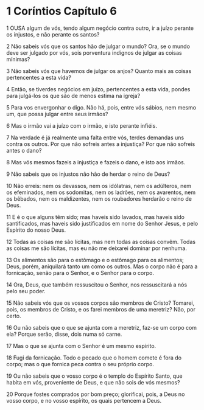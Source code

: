 # 1 Coríntios Capítulo 6

1	OUSA algum de vós, tendo algum negócio contra outro, ir a juízo perante os injustos, e não perante os santos?

2	Não sabeis vós que os santos hão de julgar o mundo? Ora, se o mundo deve ser julgado por vós, sois porventura indignos de julgar as coisas mínimas?

3	Não sabeis vós que havemos de julgar os anjos? Quanto mais as coisas pertencentes a esta vida?

4	Então, se tiverdes negócios em juízo, pertencentes a esta vida, pondes para julgá-los os que são de menos estima na igreja?

5	Para vos envergonhar o digo. Não há, pois, entre vós sábios, nem mesmo um, que possa julgar entre seus irmãos?

6	Mas o irmão vai a juízo com o irmão, e isto perante infiéis.

7	Na verdade é já realmente uma falta entre vós, terdes demandas uns contra os outros. Por que não sofreis antes a injustiça? Por que não sofreis antes o dano?

8	Mas vós mesmos fazeis a injustiça e fazeis o dano, e isto aos irmãos.

9	Não sabeis que os injustos não hão de herdar o reino de Deus?

10	Não erreis: nem os devassos, nem os idólatras, nem os adúlteros, nem os efeminados, nem os sodomitas, nem os ladrões, nem os avarentos, nem os bêbados, nem os maldizentes, nem os roubadores herdarão o reino de Deus.

11	E é o que alguns têm sido; mas haveis sido lavados, mas haveis sido santificados, mas haveis sido justificados em nome do Senhor Jesus, e pelo Espírito do nosso Deus.

12	Todas as coisas me são lícitas, mas nem todas as coisas convêm. Todas as coisas me são lícitas, mas eu não me deixarei dominar por nenhuma.

13	Os alimentos são para o estômago e o estômago para os alimentos; Deus, porém, aniquilará tanto um como os outros. Mas o corpo não é para a fornicação, senão para o Senhor, e o Senhor para o corpo.

14	Ora, Deus, que também ressuscitou o Senhor, nos ressuscitará a nós pelo seu poder.

15	Não sabeis vós que os vossos corpos são membros de Cristo? Tomarei, pois, os membros de Cristo, e os farei membros de uma meretriz? Não, por certo.

16	Ou não sabeis que o que se ajunta com a meretriz, faz-se um corpo com ela? Porque serão, disse, dois numa só carne.

17	Mas o que se ajunta com o Senhor é um mesmo espírito.

18	Fugi da fornicação. Todo o pecado que o homem comete é fora do corpo; mas o que fornica peca contra o seu próprio corpo.

19	Ou não sabeis que o vosso corpo é o templo do Espírito Santo, que habita em vós, proveniente de Deus, e que não sois de vós mesmos?

20	Porque fostes comprados por bom preço; glorificai, pois, a Deus no vosso corpo, e no vosso espírito, os quais pertencem a Deus.


